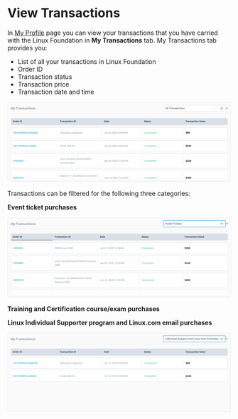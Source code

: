 # View Transactions

In [My Profile](https://myprofile.linuxfoundation.org/) page you can view your transactions that you have carried with the Linux Foundation in **My Transactions** tab. My Transactions tab provides you:

* List of all your transactions in Linux Foundation
* Order ID
* Transaction status
* Transaction price
* Transaction date and time

![](../.gitbook/assets/all-transactions.png)

Transactions can be filtered for the following three categories:

**Event ticket purchases**

![](../.gitbook/assets/eventtransactions.png)

**Training and Certification course/exam purchases**

**Linux Individual Supporter program and Linux.com email purchases**

![](../.gitbook/assets/individualsupporter-linuxemail.png)

